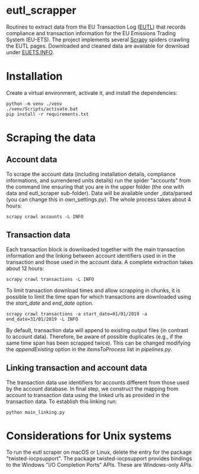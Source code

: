 # eutl_scrapper

Routines to extract data from the EU Transaction Log ([EUTL](https://ec.europa.eu/clima/ets/)) that records compliance and transaction information for the EU Emissions Trading System (EU-ETS). The project implements several [Scrapy](https://scrapy.org/) spiders crawling the EUTL pages. Downloaded and cleaned data are available for download under [EUETS.INFO](https://euets.info).

# Installation

Create a virtual environment, activate it, and install the dependencies:

```
python -m venv ./venv
./venv/Scripts/activate.bat
pip install -r requirements.txt
```

# Scraping the data

## Account data

To scrape the account data (including installation details, compliance informations, and surrendered units details) run the spider "accounts" from the command line ensuring that you are in the upper folder (the one with data and eutl_scraper sub-folder). Data will be available under \_data/parsed (you can change this in own_settings.py). The whole process takes about 4 hours:

```
scrapy crawl accounts -L INFO
```

## Transaction data

Each transaction block is downloaded together with the main transaction information and the linking between account identifiers used in in the transaction and those used in the account data. A complete extraction takes about 12 hours:

```
scrapy crawl transactions -L INFO
```

To limit transaction download times and allow scrapping in chunks, it is possible to limit the time span for which transactions are downloaded using the _start_date_ and _end_date_ option.

```
scrapy crawl transactions -a start_date=01/01/2019 -a end_date=31/01/2019 -L INFO
```

By default, transaction data will append to existing output files (in contrast to account data). Therefore, be aware of possible duplicates (e.g., if the same time span has been scrapped twice). This can be changed modifying the _appendExisting_ option in the _itemsToProcess_ list in _pipelines.py_.

## Linking transaction and account data

The transaction data use identifiers for accounts different from those used by the account database. In final step, we construct the mapping from account to transaction data using the linked urls as provided in the transaction data. To establish this linking run:

```
python main_linking.py
```

# Considerations for Unix systems

To run the eutl scraper on macOS or Linux, delete the entry for the package "twisted-iocpsupport".
The package twisted-iocpsupport provides bindings to the Windows "I/O Completion Ports" APIs. These are Windows-only APIs.
